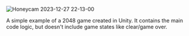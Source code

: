 ![Honeycam 2023-12-27 22-13-00](https://github.com/DoublSB/2048Match/assets/39475849/31ea77f2-c69c-4508-ab9c-bbd915539589)

A simple example of a 2048 game created in Unity.
It contains the main code logic, but doesn't include game states like clear/game over.
